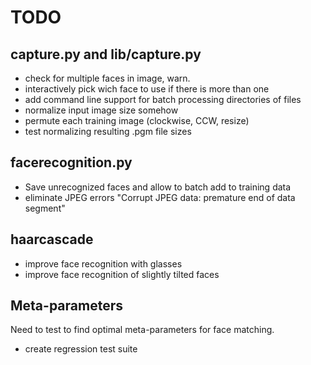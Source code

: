 # TODO

## capture.py and lib/capture.py

* check for multiple faces in image, warn.
* interactively pick wich face to use if there is more than one
* add command line support for batch processing directories of files
* normalize input image size somehow
* permute each training image (clockwise, CCW, resize)
* test normalizing resulting .pgm file sizes 

## facerecognition.py

* Save unrecognized faces and allow to batch add to training data
* eliminate JPEG errors "Corrupt JPEG data: premature end of data segment"

## haarcascade

* improve face recognition with glasses
* improve face recognition of slightly tilted faces

## Meta-parameters

Need to test to find optimal meta-parameters for face matching.

* create regression test suite

